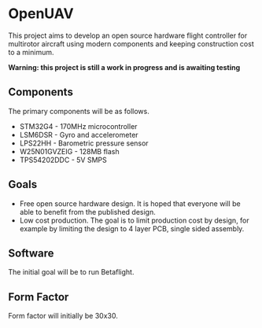 # OpenUAV
This project aims to develop an open source hardware flight controller for multirotor aircraft using modern components and keeping construction cost to a minimum.

**Warning: this project is still a work in progress and is awaiting testing**

## Components
The primary components will be as follows.
* STM32G4 - 170MHz microcontroller
* LSM6DSR - Gyro and accelerometer
* LPS22HH - Barometric pressure sensor
* W25N01GVZEIG - 128MB flash
* TPS54202DDC - 5V SMPS

## Goals
* Free open source hardware design. It is hoped that everyone will be able to benefit from the published design.
* Low cost production. The goal is to limit production cost by design, for example by limiting the design to 4 layer PCB, single sided assembly.

## Software
The initial goal will be to run Betaflight.

## Form Factor
Form factor will initially be 30x30.
